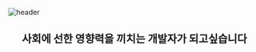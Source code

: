 ![header](https://capsule-render.vercel.app/api?type=venom&height=300&color=gradient&text=TaeYoon&textBg=false)
<h2 align="center"> 사회에 선한 영향력을 끼치는 개발자가 되고싶습니다 </h2>
